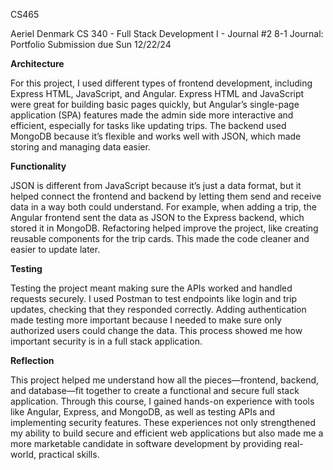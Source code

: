 CS465

Aeriel Denmark 
CS 340 - Full Stack Development I - Journal #2
8-1 Journal: Portfolio Submission
due Sun 12/22/24

**Architecture**

For this project, I used different types of frontend development, including Express HTML, JavaScript, and Angular. Express HTML and JavaScript were great for building basic pages quickly,
but Angular’s single-page application (SPA) features made the admin side more interactive and efficient, especially for tasks like updating trips. The backend used MongoDB because it’s flexible 
and works well with JSON, which made storing and managing data easier.

**Functionality**

JSON is different from JavaScript because it’s just a data format, but it helped connect the frontend and backend by letting them send and receive data in a way both could understand. For example, 
when adding a trip, the Angular frontend sent the data as JSON to the Express backend, which stored it in MongoDB. Refactoring helped improve the project, like creating reusable components for the 
trip cards. This made the code cleaner and easier to update later.

**Testing**

Testing the project meant making sure the APIs worked and handled requests securely. I used Postman to test endpoints like login and trip updates, checking that they responded correctly. Adding 
authentication made testing more important because I needed to make sure only authorized users could change the data. This process showed me how important security is in a full stack application.

**Reflection**

This project helped me understand how all the pieces—frontend, backend, and database—fit together to create a functional and secure full stack application. Through this course, I gained hands-on 
experience with tools like Angular, Express, and MongoDB, as well as testing APIs and implementing security features. These experiences not only strengthened my ability to build secure and 
efficient web applications but also made me a more marketable candidate in software development by providing real-world, practical skills.
